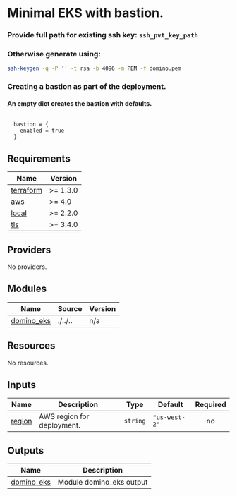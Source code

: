 # Minimal EKS with bastion.

### Provide full path for existing ssh key:  `ssh_pvt_key_path`
### Otherwise generate using:

```bash
ssh-keygen -q -P '' -t rsa -b 4096 -m PEM -f domino.pem
```
### Creating a bastion as part of the deployment.
#### An empty dict creates the bastion with defaults.
```hcl

  bastion = {
    enabled = true
  }
```

<!-- BEGINNING OF PRE-COMMIT-TERRAFORM DOCS HOOK -->
## Requirements

| Name | Version |
|------|---------|
| <a name="requirement_terraform"></a> [terraform](#requirement\_terraform) | >= 1.3.0 |
| <a name="requirement_aws"></a> [aws](#requirement\_aws) | >= 4.0 |
| <a name="requirement_local"></a> [local](#requirement\_local) | >= 2.2.0 |
| <a name="requirement_tls"></a> [tls](#requirement\_tls) | >= 3.4.0 |

## Providers

No providers.

## Modules

| Name | Source | Version |
|------|--------|---------|
| <a name="module_domino_eks"></a> [domino\_eks](#module\_domino\_eks) | ./../.. | n/a |

## Resources

No resources.

## Inputs

| Name | Description | Type | Default | Required |
|------|-------------|------|---------|:--------:|
| <a name="input_region"></a> [region](#input\_region) | AWS region for deployment. | `string` | `"us-west-2"` | no |

## Outputs

| Name | Description |
|------|-------------|
| <a name="output_domino_eks"></a> [domino\_eks](#output\_domino\_eks) | Module domino\_eks output |
<!-- END OF PRE-COMMIT-TERRAFORM DOCS HOOK -->
